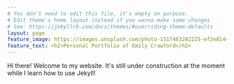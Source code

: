 ```yaml
---
# You don't need to edit this file, it's empty on purpose.
# Edit theme's home layout instead if you wanna make some changes
# See: https://jekyllrb.com/docs/themes/#overriding-theme-defaults
layout: page
feature_image: https://images.unsplash.com/photo-1517463282225-ef2e81449b71?ixlib=rb-1.2.1&ixid=eyJhcHBfaWQiOjEyMDd9&auto=format&fit=crop&w=1950&q=80
feature_text: <h2>Personal Portfolio of Emily Crawford</h2>
---
```


Hi there! Welcome to my website. It's still under construction at the moment while I learn how to use Jekyll!